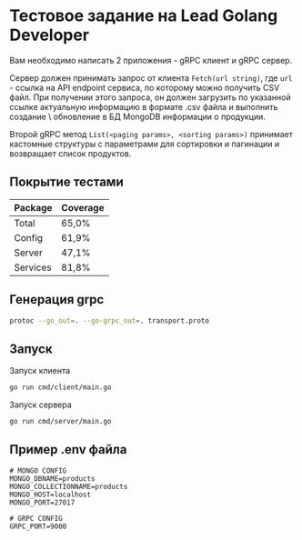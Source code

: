 # Тестовое задание на Lead Golang Developer

Вам необходимо написать 2 приложения - gRPC клиент и gRPC сервер.

Сервер должен принимать запрос от клиента `Fetch(url string)`, где `url` - ссылка на API endpoint сервиса, по которому можно получить CSV файл. При получении этого запроса, он должен загрузить по указанной ссылке актуальную информацию в формате .csv файла и выполнить создание \ обновление в БД MongoDB информации о продукции.

Второй gRPC метод `List(<paging params>, <sorting params>)` принимает кастомные структуры с параметрами для сортировки и пагинации и возвращает список продуктов.

## Покрытие тестами

| Package | Coverage |
|---|---|
| Total | 65,0% |
| Config | 61,9% |
| Server | 47,1% |
| Services | 81,8% |

## Генерация grpc

```bash
protoc --go_out=. --go-grpc_out=. transport.proto
```

## Запуск

Запуск клиента

```bash
go run cmd/client/main.go
```

Запуск сервера

```bash
go run cmd/server/main.go
```

## Пример .env файла

```env
# MONGO CONFIG
MONGO_DBNAME=products
MONGO_COLLECTIONNAME=products
MONGO_HOST=localhost
MONGO_PORT=27017

# GRPC CONFIG
GRPC_PORT=9000
```
